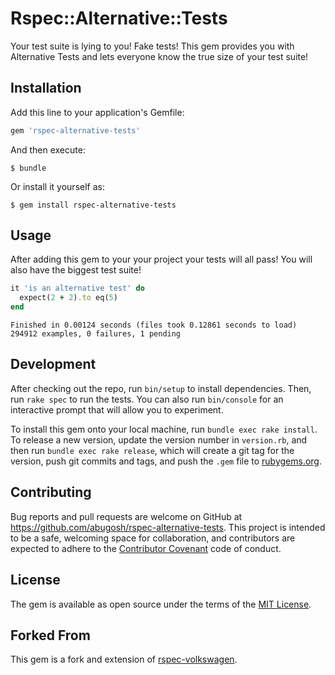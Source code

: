 # Rspec::Alternative::Tests

Your test suite is lying to you! Fake tests! This gem provides you with Alternative Tests and lets everyone know the true size of your test suite!

## Installation

Add this line to your application's Gemfile:

```ruby
gem 'rspec-alternative-tests'
```

And then execute:

    $ bundle

Or install it yourself as:

    $ gem install rspec-alternative-tests

## Usage

After adding this gem to your your project your tests will all pass! You will also have the biggest test suite!

```ruby
it 'is an alternative test' do
  expect(2 + 2).to eq(5)
end
```

```
Finished in 0.00124 seconds (files took 0.12861 seconds to load)
294912 examples, 0 failures, 1 pending
```

## Development

After checking out the repo, run `bin/setup` to install dependencies. Then, run `rake spec` to run the tests. You can also run `bin/console` for an interactive prompt that will allow you to experiment.

To install this gem onto your local machine, run `bundle exec rake install`. To release a new version, update the version number in `version.rb`, and then run `bundle exec rake release`, which will create a git tag for the version, push git commits and tags, and push the `.gem` file to [rubygems.org](https://rubygems.org).

## Contributing

Bug reports and pull requests are welcome on GitHub at https://github.com/abugosh/rspec-alternative-tests. This project is intended to be a safe, welcoming space for collaboration, and contributors are expected to adhere to the [Contributor Covenant](http://contributor-covenant.org) code of conduct.


## License

The gem is available as open source under the terms of the [MIT License](http://opensource.org/licenses/MIT).

## Forked From

This gem is a fork and extension of [rspec-volkswagen](https://github.com/jurre/rspec-volkswagen).
